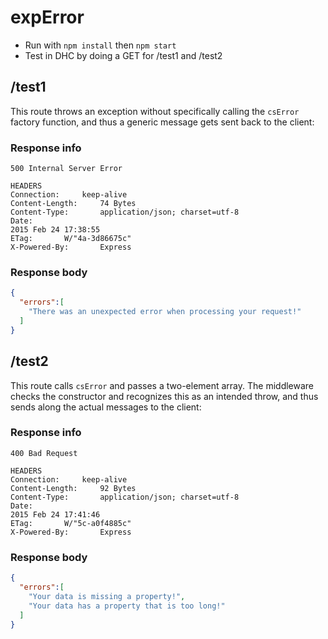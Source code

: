 # expError

* Run with `npm install` then `npm start`
* Test in DHC by doing a GET for /test1 and /test2

## /test1

This route throws an exception without specifically calling the `csError` factory function, and thus a generic 
message gets sent back to the client:

### Response info

```text
500 Internal Server Error

HEADERS
Connection:		keep-alive
Content-Length:		74 Bytes
Content-Type:		application/json; charset=utf-8
Date:		
2015 Feb 24 17:38:55
ETag:		W/"4a-3d86675c"
X-Powered-By:		Express
```

### Response body

```json
{
  "errors":[
    "There was an unexpected error when processing your request!"
  ]
}
```

## /test2

This route calls `csError` and passes a two-element array. The middleware checks the constructor and 
recognizes this as an intended throw, and thus sends along the actual messages to the client:

### Response info

```text
400 Bad Request

HEADERS
Connection:		keep-alive
Content-Length:		92 Bytes
Content-Type:		application/json; charset=utf-8
Date:		
2015 Feb 24 17:41:46
ETag:		W/"5c-a0f4885c"
X-Powered-By:		Express
```

### Response body

```json
{
  "errors":[
    "Your data is missing a property!",
    "Your data has a property that is too long!"
  ]
}
```
